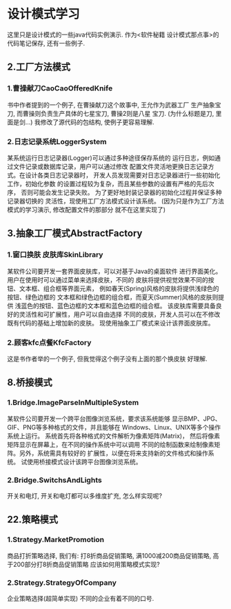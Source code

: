 # 设计模式学习
这里只是设计模式的一些java代码实例演示. 
作为<软件秘籍 设计模式那点事>的代码笔记保存, 还有一些例子. 
## 2.工厂方法模式
### 1.曹操献刀CaoCaoOfferedKnife
书中作者提到的一个例子, 在曹操献刀这个故事中, 王允作为武器工厂
生产抽象宝刀, 而曹操则负责生产具体的七星宝刀, 曹操2则是八星
宝刀. (为什么标题是刀, 里面是剑...)
我修改了源代码的包结构, 使例子更容易理解. 
### 2.日志记录系统LoggerSystem
某系统运行日志记录器(Logger)可以通过多种途径保存系统的
运行日志，例如通过文件记录或数据库记录，用户可以通过修改
配置文件灵活地更换日志记录方式。在设计各类日志记录器时，
开发人员发现需要对日志记录器进行一些初始化工作，初始化参数
的设置过程较为复杂，而且某些参数的设置有严格的先后次序，
否则可能会发生记录失败。
为了更好地封装记录器的初始化过程并保证多种记录器切换的
灵活性，现使用工厂方法模式设计该系统。
(因为只是作为工厂方法模式的学习演示, 修改配置文件的那部分
就不在这里实现了)

## 3.抽象工厂模式AbstractFactory
### 1.窗口换肤 皮肤库SkinLibrary
某软件公司要开发一套界面皮肤库，可以对基于Java的桌面软件
进行界面美化。用户在使用时可以通过菜单来选择皮肤，不同的
皮肤将提供视觉效果不同的按钮、文本框、组合框等界面元素，
例如春天(Spring)风格的皮肤将提供浅绿色的按钮、绿色边框的
文本框和绿色边框的组合框，而夏天(Summer)风格的皮肤则提供
浅蓝色的按钮、蓝色边框的文本框和蓝色边框的组合框。
该皮肤库需要具备良好的灵活性和可扩展性，用户可以自由选择
不同的皮肤，开发人员可以在不修改既有代码的基础上增加新的皮肤。
现使用抽象工厂模式来设计该界面皮肤库。
### 2.顾客kfc点餐KfcFactory
这是书作者举的一个例子, 但我觉得这个例子没有上面的那个换皮肤
好理解. 

## 8.桥接模式
### 1.Bridge.ImageParseInMultipleSystem
某软件公司要开发一个跨平台图像浏览系统，要求该系统能够
显示BMP、JPG、GIF、PNG等多种格式的文件，并且能够在
Windows、Linux、UNIX等多个操作系统上运行。
系统首先将各种格式的文件解析为像素矩阵(Matrix)，
然后将像素矩阵显示在屏幕上，在不同的操作系统中可以调用
不同的绘制函数来绘制像素矩阵。另外，系统需具有较好的
扩展性，以便在将来支持新的文件格式和操作系统。
试使用桥接模式设计该跨平台图像浏览系统。
### 2.Bridge.SwitchsAndLights
开关和电灯, 开关和电灯都可以多维度扩充, 怎么样实现呢?

## 22.策略模式
### 1.Strategy.MarketPromotion
商品打折策略选择, 我们有: 打8折商品促销策略, 
满1000减200商品促销策略, 高于200部分打8折商品促销策略
应该如何用策略模式实现?
### 2.Strategy.StrategyOfCompany
企业策略选择(超简单实现)
不同的企业有着不同的口号.



